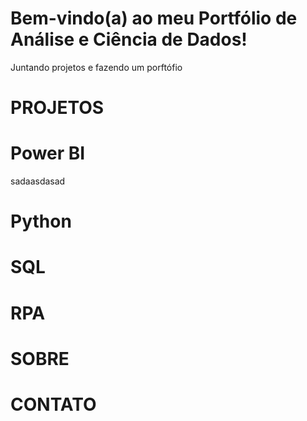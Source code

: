 # Bem-vindo(a) ao meu Portfólio de Análise e Ciência de Dados!

Juntando  projetos  e fazendo um porftófio

# PROJETOS

# Power BI


sadaasdasad


# Python




# SQL 



# RPA


# SOBRE


# CONTATO
